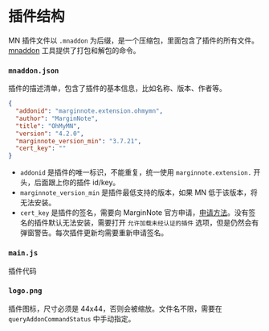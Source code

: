 # 插件结构

MN 插件文件以 `.mnaddon` 为后缀，是一个压缩包，里面包含了插件的所有文件。[mnaddon](./lite.md#cli) 工具提供了打包和解包的命令。

### `mnaddon.json`
插件的描述清单，包含了插件的基本信息，比如名称、版本、作者等。
```json
{
  "addonid": "marginnote.extension.ohmymn",
  "author": "MarginNote",
  "title": "OhMyMN",
  "version": "4.2.0",
  "marginnote_version_min": "3.7.21",
  "cert_key": ""
}
```

- `addonid` 是插件的唯一标识，不能重复，统一使用 `marginnote.extension.` 开头，后面跟上你的插件 id/key。
- `marginnote_version_min` 是插件最低支持的版本，如果 MN 低于该版本，将无法安装。
- `cert_key` 是插件的签名，需要向 MarginNote 官方申请，[申请方法](https://bbs.marginnote.cn/t/topic/8042)。没有签名的插件默认无法安装，需要打开 `允许加载未经认证的插件` 选项，但是仍然会有弹窗警告。每次插件更新均需要重新申请签名。

### `main.js`
插件代码
###  `logo.png`
插件图标，尺寸必须是 44x44，否则会被缩放。文件名不限，需要在 `queryAddonCommandStatus` 中手动指定。
